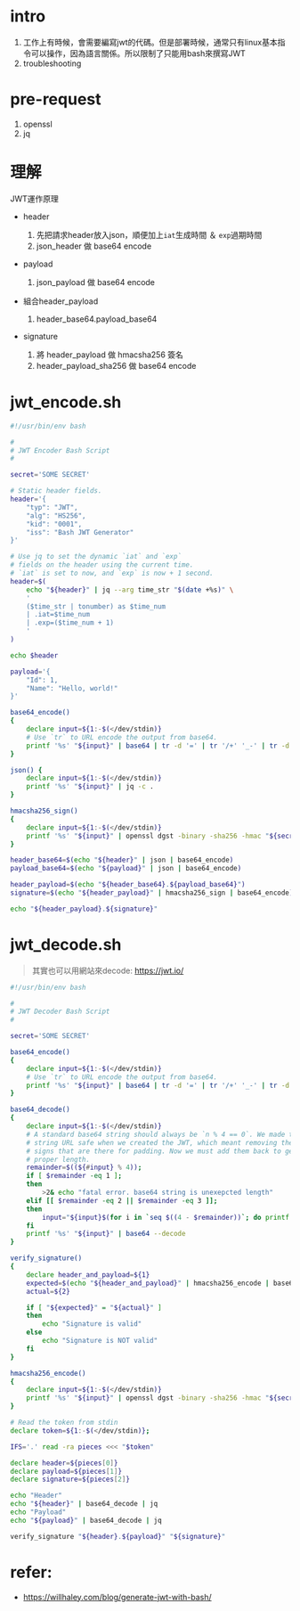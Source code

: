 # intro
1. 工作上有時候，會需要編寫jwt的代碼。但是部署時候，通常只有linux基本指令可以操作，因為語言關係。所以限制了只能用bash來撰寫JWT
2. troubleshooting


# pre-request
1. openssl
2. jq


# 理解
JWT運作原理
- header
	1. 先把請求header放入json，順便加上`iat`生成時間 ＆ `exp`過期時間
	2. json_header 做 base64 encode

- payload
	1. json_payload 做 base64 encode

- 組合header_payload
	1. header_base64.payload_base64

- signature
	1. 將 header_payload 做 hmacsha256 簽名
	2. header_payload_sha256 做 base64 encode


# jwt_encode.sh
```sh
#!/usr/bin/env bash

#
# JWT Encoder Bash Script
#

secret='SOME SECRET'

# Static header fields.
header='{
	"typ": "JWT",
	"alg": "HS256",
	"kid": "0001",
	"iss": "Bash JWT Generator"
}'

# Use jq to set the dynamic `iat` and `exp`
# fields on the header using the current time.
# `iat` is set to now, and `exp` is now + 1 second.
header=$(
	echo "${header}" | jq --arg time_str "$(date +%s)" \
	'
	($time_str | tonumber) as $time_num
	| .iat=$time_num
	| .exp=($time_num + 1)
	'
)

echo $header

payload='{
	"Id": 1,
	"Name": "Hello, world!"
}'

base64_encode()
{
	declare input=${1:-$(</dev/stdin)}
	# Use `tr` to URL encode the output from base64.
	printf '%s' "${input}" | base64 | tr -d '=' | tr '/+' '_-' | tr -d '\n'
}

json() {
	declare input=${1:-$(</dev/stdin)}
	printf '%s' "${input}" | jq -c .
}

hmacsha256_sign()
{
	declare input=${1:-$(</dev/stdin)}
	printf '%s' "${input}" | openssl dgst -binary -sha256 -hmac "${secret}"
}

header_base64=$(echo "${header}" | json | base64_encode)
payload_base64=$(echo "${payload}" | json | base64_encode)

header_payload=$(echo "${header_base64}.${payload_base64}")
signature=$(echo "${header_payload}" | hmacsha256_sign | base64_encode)

echo "${header_payload}.${signature}"
```


# jwt_decode.sh
> 其實也可以用網站來decode: https://jwt.io/
```sh
#!/usr/bin/env bash

#
# JWT Decoder Bash Script
#

secret='SOME SECRET'

base64_encode()
{
	declare input=${1:-$(</dev/stdin)}
	# Use `tr` to URL encode the output from base64.
	printf '%s' "${input}" | base64 | tr -d '=' | tr '/+' '_-' | tr -d '\n'
}

base64_decode()
{
	declare input=${1:-$(</dev/stdin)}
	# A standard base64 string should always be `n % 4 == 0`. We made the base64
	# string URL safe when we created the JWT, which meant removing the `=`
	# signs that are there for padding. Now we must add them back to get the
	# proper length.
	remainder=$((${#input} % 4));
	if [ $remainder -eq 1 ];
	then
		>2& echo "fatal error. base64 string is unexepcted length"
	elif [[ $remainder -eq 2 || $remainder -eq 3 ]];
	then
		input="${input}$(for i in `seq $((4 - $remainder))`; do printf =; done)"
	fi
	printf '%s' "${input}" | base64 --decode
}

verify_signature()
{
	declare header_and_payload=${1}
	expected=$(echo "${header_and_payload}" | hmacsha256_encode | base64_encode)
	actual=${2}

	if [ "${expected}" = "${actual}" ]
	then
		echo "Signature is valid"
	else
		echo "Signature is NOT valid"
	fi
}

hmacsha256_encode()
{
	declare input=${1:-$(</dev/stdin)}
	printf '%s' "${input}" | openssl dgst -binary -sha256 -hmac "${secret}"
}

# Read the token from stdin
declare token=${1:-$(</dev/stdin)};

IFS='.' read -ra pieces <<< "$token"

declare header=${pieces[0]}
declare payload=${pieces[1]}
declare signature=${pieces[2]}

echo "Header"
echo "${header}" | base64_decode | jq
echo "Payload"
echo "${payload}" | base64_decode | jq

verify_signature "${header}.${payload}" "${signature}"
```


# refer:
- https://willhaley.com/blog/generate-jwt-with-bash/